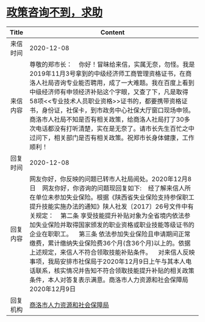 # [政策咨询不到，求助](http://www.shangluo.gov.cn/zmhd/ldxxxx.jsp?urltype=leadermail.LeaderMailContentUrl&wbtreeid=1112&leadermailid=6686)

| Title |                                                                                                                                                                               Content                                                                                                                                                                                |
|:-----:|----------------------------------------------------------------------------------------------------------------------------------------------------------------------------------------------------------------------------------------------------------------------------------------------------------------------------------------------------------------------|
| 来信时间  | 2020-12-08                                                                                                                                                                                                                                                                                                                                                           |
| 来信内容  | 尊敬的郑市长：    你好！冒昧给来信，实属无奈，勿怪。我是2019年11月3号拿到的中级经济师工商管理资格证书，在商洛人社局咨询专业能否聘用，成了一大难题。我在百度上看到中级经济师有申领经济补贴这个字眼，又查了下，凡是取得58项<<专业技术人员职业资格>>证书的，都要携带资格证书，身份证，社保卡，到市政务中心社保大厅窗口现场申领。商洛市人社局不知是否有相关政策，给商洛人社局打了30多次电话都没有打听清楚，实在是无奈了。请市长先生百忙之中过问下，相关部门是否有相关政策。祝郑市长身体健康，工作顺利！                                                                                                          |
| 回复时间  | 2020-12-08                                                                                                                                                                                                                                                                                                                                                           |
| 回复内容  | 网友你好，你反映的问题已转市人社局阅处。2020年12月8日    网友你好，你咨询的问题现回复如下:    经了解来信人所在单位未参加失业保险。根据《陕西省失业保险支持参保职工提升技能实施办法的通知》陕人社发〔2017〕26号文件中有关规定：    第二条 享受技能提升补贴对象为全省境内依法参加失业保险并取得国家颁发的职业资格或职业技能等级证书的企业在职职工。    第三条 依法参加失业保险且申请期间正常缴费，累计缴纳失业保险费36个月(含36个月)以上的。依据上述规定，来信人不符合领取技能补贴条件。    对来信人反映事项，我局安排市社保局于2020年12月9日上午与其本人电话联系，核实情况并告知不符合领取技能提升补贴的相关政策条件，本人对答复表示满意。商洛市人力资源和社会保障局2020年12月9日 |
| 回复机构  | [商洛市人力资源和社会保障局](../../category/agencies/商洛市人力资源和社会保障局.md)                                                                                                                                                                                                                                                                                                            |